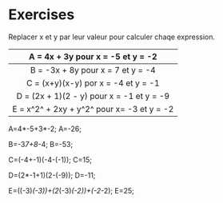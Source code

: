 # Exercises

Replacer x et y par leur valeur pour calculer chaqe expression.


| A = 4x + 3y pour x = -5 et y = -2 |
|:---:|
| B = -3x + 8y pour x = 7 et y = -4 |
| C = (x+y)(x-y) por x = -4 et y = -1 |
| D = (2x + 1)(2 - y) pour x = -1 et y = -9 |
| E = x^2^ + 2xy + y^2^ pour x= -3 et y = -2 |

A=4*-5+3*-2;
A=-26;

B=-3*7+8*-4;
B=-53;

C=(-4+-1)(-4-(-1));
C=15;

D=(2*-1+1)(2-(-9));
D=-11;

E=((-3)*(-3))+(2*(-3)*(-2))+(-2*-2);
E=25;